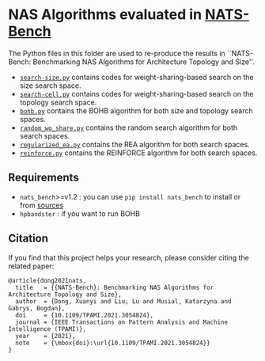 # NAS Algorithms evaluated in [NATS-Bench](https://arxiv.org/abs/2009.00437)

The Python files in this folder are used to re-produce the results in ``NATS-Bench: Benchmarking NAS Algorithms for Architecture Topology and Size''.

- [`search-size.py`](https://github.com/D-X-Y/AutoDL-Projects/blob/main/exps/NATS-algos/search-size.py) contains codes for weight-sharing-based search on the size search space.
- [`search-cell.py`](https://github.com/D-X-Y/AutoDL-Projects/blob/main/exps/NATS-algos/search-cell.py) contains codes for weight-sharing-based search on the topology search space.
- [`bohb.py`](https://github.com/D-X-Y/AutoDL-Projects/blob/main/exps/NATS-algos/bohb.py) contains the BOHB algorithm for both size and topology search spaces.
- [`random_wo_share.py`](https://github.com/D-X-Y/AutoDL-Projects/blob/main/exps/NATS-algos/random_wo_share.py) contains the random search algorithm for both search spaces.
- [`regularized_ea.py`](https://github.com/D-X-Y/AutoDL-Projects/blob/main/exps/NATS-algos/regularized_ea.py) contains the REA algorithm for both search spaces.
- [`reinforce.py`](https://github.com/D-X-Y/AutoDL-Projects/blob/main/exps/NATS-algos/reinforce.py) contains the REINFORCE algorithm for both search spaces.

## Requirements

- `nats_bench`>=v1.2 : you can use `pip install nats_bench` to install or from [sources](https://github.com/D-X-Y/NATS-Bench)
- `hpbandster` : if you want to run BOHB

## Citation

If you find that this project helps your research, please consider citing the related paper:
```
@article{dong2021nats,
  title   = {{NATS-Bench}: Benchmarking NAS Algorithms for Architecture Topology and Size},
  author  = {Dong, Xuanyi and Liu, Lu and Musial, Katarzyna and Gabrys, Bogdan},
  doi     = {10.1109/TPAMI.2021.3054824},
  journal = {IEEE Transactions on Pattern Analysis and Machine Intelligence (TPAMI)},
  year    = {2021},
  note    = {\mbox{doi}:\url{10.1109/TPAMI.2021.3054824}}
}
```
